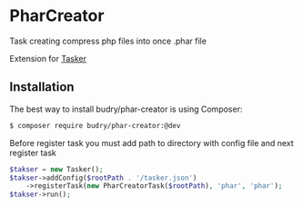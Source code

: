 # PharCreator

Task creating compress php files into once .phar file

Extension for [Tasker](https://github.com/tasker-org/Tasker)

## Installation

The best way to install budry/phar-creator is using Composer:

```bash
$ composer require budry/phar-creator:@dev
```

Before register task you must add path to directory with config file
and next register task

```php
$takser = new Tasker();
$takser->addConfig($rootPath . '/tasker.json')
	->registerTask(new PharCreatorTask($rootPath), 'phar', 'phar');
$takser->run();
```